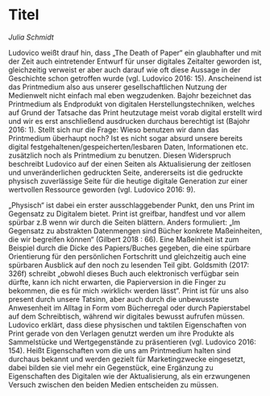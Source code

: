 
# Titel
*Julia Schmidt*

Ludovico weißt drauf hin, dass „The Death of Paper“ ein glaubhafter und mit der Zeit auch eintretender Entwurf für unser
digitales Zeitalter geworden ist, gleichzeitig verweist er aber auch darauf wie oft diese Aussage in der Geschichte schon
getroffen wurde (vgl. Ludovico 2016: 15). Anscheinend ist das Printmedium also aus unserer gesellschaftlichen Nutzung der
Medienwelt nicht einfach mal eben wegzudenken. Bajohr bezeichnet das Printmedium als Endprodukt von digitalen 
Herstellungstechniken, welches auf Grund der Tatsache das Print heutzutage meist vorab digital erstellt wird und wir es erst
anschließend ausdrucken durchaus berechtigt ist (Bajohr 2016: 1). Stellt sich nur die Frage: Wieso benutzen wir dann das
Printmedium überhaupt noch? Ist es nicht sogar absurd unsere bereits digital festgehaltenen/gespeicherten/lesbaren Daten,
Informationen etc. zusätzlich noch als Printmedium zu benutzen. Diesen Widerspruch beschreibt Ludovico auf der einen Seiten
als Aktualisierung der zeitlosen und unveränderlichen gedruckten Seite, andererseits ist die gedruckte physisch zuverlässige
Seite für die heutige digitale Generation zur einer wertvollen Ressource geworden (vgl. Ludovico 2016: 9).

„Physisch“ ist dabei ein erster ausschlaggebender Punkt, den uns Print im Gegensatz zu Digitalem bietet. Print ist greifbar,
handfest und vor allem spürbar z.B wenn wir durch die Seiten blättern. Anders formuliert: „Im Gegensatz zu abstrakten
Datenmengen sind Bücher konkrete Maßeinheiten, die wir begreifen können“ (Gilbert 2018 : 66). Eine Maßeinheit ist zum
Beispiel durch die Dicke des Papiers/Buches gegeben, die eine spürbare Orientierung für den persönlichen Fortschritt und
gleichzeitig auch eine spürbaren Ausblick auf den noch zu lesenden Teil gibt. Goldsmith (2017: 326f) schreibt „obwohl dieses
Buch auch elektronisch verfügbar sein dürfte, kann ich nicht erwarten, die Papierversion in die Finger zu bekommen, die es
für mich ›wirklich‹ werden lässt“. Print ist für uns also present durch unsere Tatsinn, aber auch durch die unbewusste 
Anwesenheit im Alltag in Form vom Bücherregal oder durch Papierstabel auf dem Schreibtisch, während wir digitales bewusst 
aufrufen müssen. Ludovico erklärt, dass diese physischen und taktilen Eigenschaften von Print gerade von den Verlagen genutzt 
werden um ihre Produkte als Sammelstücke und Wertgegenstände zu präsentieren (vgl. Ludovico 2016: 154). Heißt Eigenschaften 
vom die uns am Printmedium halten sind durchaus bekannt und werden gezielt für Marketingzwecke eingesetzt, dabei bilden sie 
viel mehr ein Gegenstück, eine Ergänzung zu Eigenschaften des Digitalen wie der Aktualisierung, als ein erzwungenen Versuch 
zwischen den beiden Medien entscheiden zu müssen.


